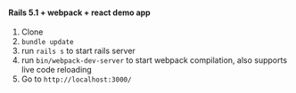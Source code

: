 #### Rails 5.1 + webpack + react demo app

1. Clone
2. `bundle update`
3. run `rails s` to start rails server
4. run `bin/webpack-dev-server` to start webpack compilation, also supports live code reloading
5. Go to `http://localhost:3000/`